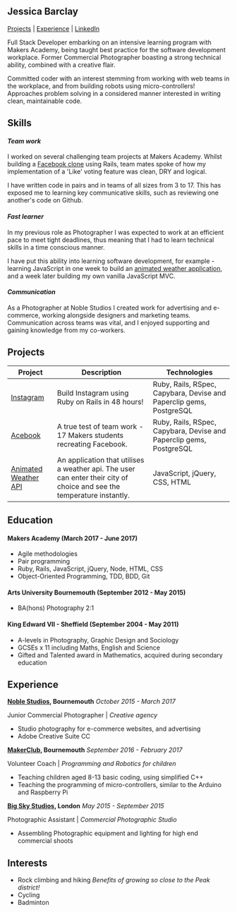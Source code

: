 ## Jessica Barclay

[Projects](#projects) | [Experience](#experience) | [LinkedIn](https://www.linkedin.com/in/jessica-barclay-bab35b10b/)

  Full Stack Developer embarking on an intensive learning program with Makers Academy, being taught best practice for the software development workplace. Former Commercial Photographer boasting a strong technical ability, combined with a creative flair.

  Committed coder with an interest stemming from working with web teams in the workplace, and from building robots using micro-controllers! Approaches problem solving in a considered manner interested in writing clean, maintainable code.


## Skills


#### _Team work_

  I worked on several challenging team projects at Makers Academy. Whilst building a [Facebook clone](https://github.com/JessicaBarclay/Acebook) using Rails, team mates spoke of how my implementation of a 'Like' voting feature was clean, DRY and logical.

  I have written code in pairs and in teams of all sizes from 3 to 17. This has exposed me to learning key communicative skills, such as reviewing one another's code on Github.


#### _Fast learner_

  In my previous role as Photographer I was expected to work at an efficient pace to meet tight deadlines, thus meaning that I had to learn technical skills in a time conscious manner.

I have put this ability into learning software development, for example - learning JavaScript in one week to build an [animated weather application](https://github.com/JessicaBarclay/Thermostat-Javascript), and a week later building my own vanilla JavaScript MVC.

#### _Communication_

  As a Photographer at Noble Studios I created work for advertising and e-commerce, working alongside designers and marketing teams.
  Communication across teams was vital, and I enjoyed supporting and gaining knowledge from my co-workers.


## Projects

| Project   | Description | Technologies |
|---        |---         |---           |
| [Instagram](https://github.com/JessicaBarclay/instagram-challenge) | Build Instagram using Ruby on Rails in 48 hours!  | Ruby, Rails, RSpec, Capybara, Devise and Paperclip gems, PostgreSQL |
|[Acebook](https://github.com/JessicaBarclay/Acebook)| A true test of team work - 17 Makers students recreating Facebook. | Ruby, Rails, RSpec, Capybara, Devise and Paperclip gems, PostgreSQL|
| [Animated Weather API](https://github.com/JessicaBarclay/Thermostat-Javascript) | An application that utilises a weather api. The user can enter their city of choice and see the temperature instantly. | JavaScript, jQuery, CSS, HTML |


## Education

#### Makers Academy (March 2017 - June 2017)

- Agile methodologies
- Pair programming
- Ruby, Rails, JavaScript, jQuery, Node, HTML, CSS
- Object-Oriented Programming, TDD, BDD, Git

#### Arts University Bournemouth (September 2012 - May 2015)

- BA(hons) Photography 2:1

#### King Edward VII - Sheffield (September 2004 - May 2011)

- A-levels in Photography, Graphic Design and Sociology
- GCSEs x 11 including Maths, English and Science
- Gifted and Talented award in Mathematics, acquired during secondary education

## Experience

**[Noble Studios](https://www.noblestudios.co.uk/creative-product/), Bournemouth** _October 2015 - March 2017_

Junior Commercial Photographer | *Creative agency*

- Studio photography for e-commerce websites, and advertising
- Adobe Creative Suite CC


**[MakerClub](https://makerclub.org/), Bournemouth** _September 2016 - February 2017_

Volunteer Coach | *Programming and Robotics for children*

- Teaching children aged 8-13 basic coding, using simplified C++
- Teaching the programming of micro-controllers, similar to the Arduino and Raspberry Pi


**[Big Sky Studios](http://www.bigskylondon.com/), London** _May 2015 - September 2015_

Photographic Assistant | *Commercial Photographic Studio*

- Assembling Photographic equipment and lighting for high end commercial shoots

## Interests

- Rock climbing and hiking _Benefits of growing so close to the Peak district!_
- Cycling
- Badminton
